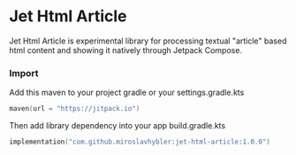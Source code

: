 # Jet Html Article

Jet Html Article is experimental library for processing textual "article" based html content and 
showing it natively through Jetpack Compose.


### Import
Add this maven to your project gradle or your settings.gradle.kts

```kotlin
maven(url = "https://jitpack.io")
```

Then add library dependency into your app build.gradle.kts

```kotlin
implementation("com.github.miroslavhybler:jet-html-article:1.0.0")
```
